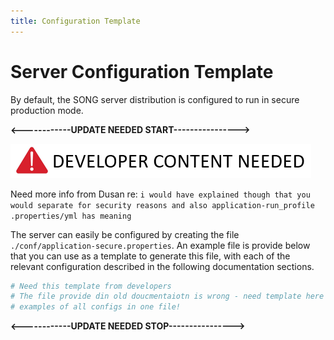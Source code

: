 ```yaml
---
title: Configuration Template
---
```


# Server Configuration Template 

By default, the SONG server distribution is configured to run in secure production mode. 

**<------------UPDATE NEEDED START---------------->**

![DEV_CONTENT](../../assets/developer-content-needed.png 'Dev content needed')

Need more info from Dusan re: `i would have explained though that you would separate for security reasons and also application-run_profile .properties/yml has meaning`

The server can easily be configured by creating the file `./conf/application-secure.properties`.  An example file is provide below that you can use as a template to generate this file, with each of the relevant configuration described in the following documentation sections. 


```bash
# Need this template from developers 
# The file provide din old doucmentaiotn is wrong - need template here
# examples of all configs in one file!
```

**<------------UPDATE NEEDED STOP---------------->**

